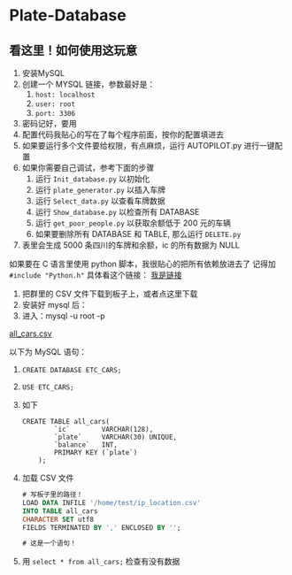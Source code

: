# Plate-Database

## 看这里！如何使用这玩意
1. 安装MySQL
2. 创建一个 MYSQL 链接，参数最好是：
   1. `host: localhost`
   2. `user: root `
   3. `port: 3306`
3. 密码记好，要用
4. 配置代码我贴心的写在了每个程序前面，按你的配置填进去
5. 如果要运行多个文件要给权限，有点麻烦，运行 AUTOPILOT.py 进行一键配置
6. 如果你需要自己调试，参考下面的步骤
   1. 运行 `Init_database.py` 以初始化
   2. 运行 `plate_generator.py` 以插入车牌
   3. 运行 `Select_data.py` 以查看车牌数据
   4. 运行 `Show_database.py` 以检查所有 DATABASE
   5. 运行 `get_poor_people.py` 以获取余额低于 200 元的车辆
   6. 如果要删除所有 DATABASE 和 TABLE, 那么运行 `DELETE.py`
7.  表里会生成 5000 条四川的车牌和余额，ic 的所有数据为 NULL


如果要在 C 语言里使用 python 脚本，我很贴心的把所有依赖放进去了
记得加 `#include "Python.h"`
具体看这个链接：
[我是链接](https://blog.csdn.net/zhangdell/article/details/121661409?ops_request_misc=&request_id=&biz_id=102&utm_term=在%20c%20里调用python&utm_medium=distribute.pc_search_result.none-task-blog-2~all~sobaiduweb~default-0-121661409.142^v50^control,201^v3^control_2&spm=1018.2226.3001.4449)

1. 把群里的 CSV 文件下载到板子上，或者点这里下载
2. 安装好 mysql 后：
3. 进入：mysql -u root -p

[all_cars.csv](https://s3-us-west-2.amazonaws.com/secure.notion-static.com/ca96295d-7cb3-473e-b7c4-a6bade7c454b/all_cars.csv)

以下为 MySQL 语句：

1. `CREATE DATABASE ETC_CARS;`
2. `USE ETC_CARS;`
3. 如下
    
    ```
    CREATE TABLE all_cars(
            `ic`		VARCHAR(128),
            `plate`		VARCHAR(30) UNIQUE,
            `balance`	INT,
            PRIMARY KEY (`plate`)
        );
    ```
    
4. 加载 CSV 文件
    
    ```sql
    # 写板子里的路径！
    LOAD DATA INFILE '/home/test/ip_location.csv'
    INTO TABLE all_cars
    CHARACTER SET utf8
    FIELDS TERMINATED BY ',' ENCLOSED BY '';
    
    # 这是一个语句！
    ```
    
5. 用 `select * from all_cars;` 检查有没有数据